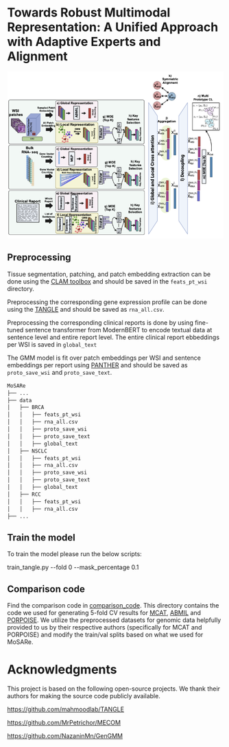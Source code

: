 # Towards Robust Multimodal Representation: A Unified Approach with Adaptive Experts and Alignment

![](/data/Method.png)

## Preprocessing

Tissue segmentation, patching, and patch embedding extraction can be done using the [CLAM toolbox](https://github.com/mahmoodlab/CLAM) and should be saved in the `feats_pt_wsi` directory.

Preprocessing the corresponding gene expression profile can be done using the [TANGLE](https://github.com/mahmoodlab/TANGLE) and should be saved as `rna_all.csv`.

Preprocessing the corresponding clinical reports is done by using fine-tuned sentence transformer from ModernBERT to encode textual data at sentence level and entire report level. The entire clinical report ebbeddings per WSI is saved in `global_text`

The GMM model is fit over patch embeddings per WSI and sentence embeddings per report using [PANTHER](https://github.com/mahmoodlab/PANTHER) and should be saved as `proto_save_wsi` and `proto_save_text`.

```bash
MoSARe
├── ...
├── data
│   ├── BRCA
│   │   ├── feats_pt_wsi
│   │   ├── rna_all.csv
│   │   ├── proto_save_wsi
│   │   ├── proto_save_text
│   │   ├── global_text
│   ├── NSCLC
│   │   ├── feats_pt_wsi
│   │   ├── rna_all.csv
│   │   ├── proto_save_wsi
│   │   ├── proto_save_text
│   │   ├── global_text
│   ├── RCC
│   │   ├── feats_pt_wsi
│   │   ├── rna_all.csv
├── ...
```



## Train the model

To train the model please run the below scripts:


train_tangle.py --fold 0 --mask_percentage 0.1

## Comparison code
Find the comparison code in [comparison_code](./comparison_code). This directory contains the code we used for generating 5-fold CV results for [MCAT](https://github.com/mahmoodlab/MCAT), [ABMIL](https://github.com/AMLab-Amsterdam/AttentionDeepMIL) and [PORPOISE](https://github.com/mahmoodlab/PORPOISE). We utilize the preprocessed datasets for genomic data helpfully provided to us by their respective authors (specifically for MCAT and PORPOISE) and modify the train/val splits based on what we used for MoSARe.

# Acknowledgments

This project is based on the following open-source projects. We thank their authors for making the source code publicly available.

https://github.com/mahmoodlab/TANGLE

https://github.com/MrPetrichor/MECOM

https://github.com/NazaninMn/GenGMM


